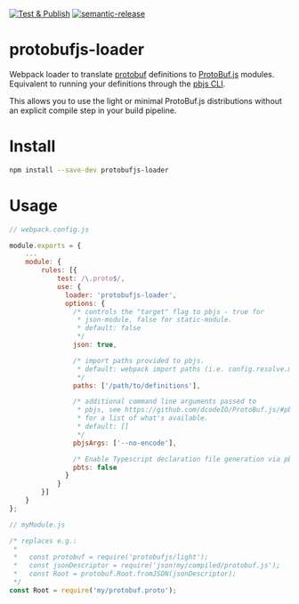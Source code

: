 [![Test & Publish](https://github.com/kmontag/protobufjs-loader/actions/workflows/release.yml/badge.svg)](https://github.com/kmontag/protobufjs-loader/actions/workflows/release.yml)
[![semantic-release](https://img.shields.io/badge/%20%20%F0%9F%93%A6%F0%9F%9A%80-semantic--release-e10079.svg)](https://github.com/semantic-release/semantic-release) 

# protobufjs-loader
Webpack loader to translate
[protobuf](https://github.com/google/protobuf/) definitions to
[ProtoBuf.js](https://github.com/dcodeIO/ProtoBuf.js/)
modules. Equivalent to running your definitions through the [pbjs
CLI](https://github.com/dcodeIO/ProtoBuf.js/#pbjs-for-javascript).

This allows you to use the light or minimal ProtoBuf.js distributions
without an explicit compile step in your build pipeline.

# Install

``` sh
npm install --save-dev protobufjs-loader
```

# Usage

``` javascript
// webpack.config.js

module.exports = {
    ...
    module: {
        rules: [{
            test: /\.proto$/,
            use: {
              loader: 'protobufjs-loader',
              options: {
                /* controls the "target" flag to pbjs - true for
                 * json-module, false for static-module.
                 * default: false
                 */
                json: true,

                /* import paths provided to pbjs.
                 * default: webpack import paths (i.e. config.resolve.modules)
                 */
                paths: ['/path/to/definitions'],

                /* additional command line arguments passed to
                 * pbjs, see https://github.com/dcodeIO/ProtoBuf.js/#pbjs-for-javascript
                 * for a list of what's available.
                 * default: []
                 */
                pbjsArgs: ['--no-encode'],

                /* Enable Typescript declaration file generation via pbts. */
                pbts: false
              }
            }
        }]
    }
};
```

``` javascript
// myModule.js

/* replaces e.g.:
 *
 *   const protobuf = require('protobufjs/light');
 *   const jsonDescriptor = require('json!my/compiled/protobuf.js');
 *   const Root = protobuf.Root.fromJSON(jsonDescriptor);
 */
const Root = require('my/protobuf.proto');

```
